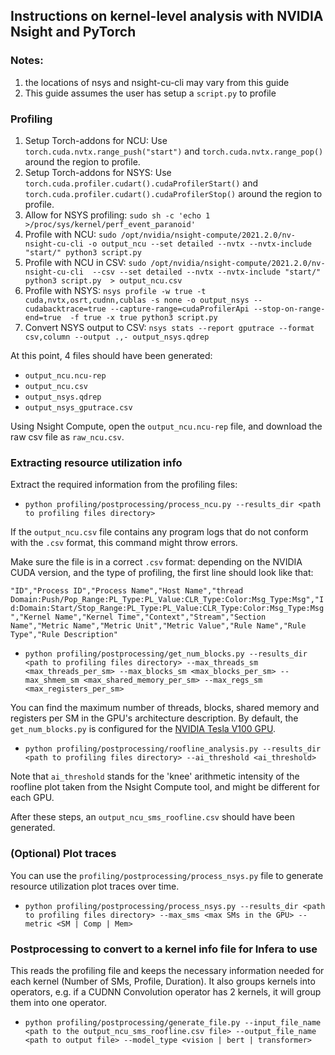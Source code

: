 ## Instructions on kernel-level analysis with NVIDIA Nsight and PyTorch

### Notes:
1. the locations of nsys and nsight-cu-cli may vary from this guide
2. This guide assumes the user has setup a `script.py` to profile

### Profiling
1. Setup Torch-addons for NCU: Use `torch.cuda.nvtx.range_push("start")`  and `torch.cuda.nvtx.range_pop()` around the region to profile.
2. Setup Torch-addons for NSYS: Use `torch.cuda.profiler.cudart().cudaProfilerStart()`  and `torch.cuda.profiler.cudart().cudaProfilerStop()` around the region to profile.
3. Allow for NSYS profiling: `sudo sh -c 'echo 1 >/proc/sys/kernel/perf_event_paranoid'`
4. Profile with NCU: `sudo /opt/nvidia/nsight-compute/2021.2.0/nv-nsight-cu-cli -o output_ncu --set detailed --nvtx --nvtx-include "start/" python3 script.py`
5. Profile with NCU in CSV: `sudo /opt/nvidia/nsight-compute/2021.2.0/nv-nsight-cu-cli  --csv --set detailed --nvtx --nvtx-include "start/" python3 script.py  > output_ncu.csv`
6. Profile with NSYS: `nsys profile -w true -t cuda,nvtx,osrt,cudnn,cublas -s none -o output_nsys --cudabacktrace=true --capture-range=cudaProfilerApi --stop-on-range-end=true  -f true -x true python3 script.py`
7. Convert NSYS output to CSV: `nsys stats --report gputrace --format csv,column --output .,- output_nsys.qdrep`

At this point, 4 files should have been generated:
* `output_ncu.ncu-rep`
* `output_ncu.csv`
* `output_nsys.qdrep`
* `output_nsys_gputrace.csv`

Using Nsight Compute, open the `output_ncu.ncu-rep` file, and download the raw csv file as `raw_ncu.csv`.


### Extracting resource utilization info
Extract the required information from the profiling files:
* `python profiling/postprocessing/process_ncu.py --results_dir <path to profiling files directory>`

If the `output_ncu.csv` file contains any program logs that do not conform with the `.csv` format, this command might throw errors.

Make sure the file is in a correct `.csv` format: depending on the NVIDIA CUDA version, and the type of profiling, the first line should look like that:

`"ID","Process ID","Process Name","Host Name","thread Domain:Push/Pop_Range:PL_Type:PL_Value:CLR_Type:Color:Msg_Type:Msg","Id:Domain:Start/Stop_Range:PL_Type:PL_Value:CLR_Type:Color:Msg_Type:Msg","Kernel Name","Kernel Time","Context","Stream","Section Name","Metric Name","Metric Unit","Metric Value","Rule Name","Rule Type","Rule Description"`


* `python profiling/postprocessing/get_num_blocks.py --results_dir <path to profiling files directory> --max_threads_sm <max_threads_per_sm> --max_blocks_sm <max_blocks_per_sm> --max_shmem_sm <max_shared_memory_per_sm> --max_regs_sm <max_registers_per_sm>`

You can find the maximum number of threads, blocks, shared memory and registers per SM in the GPU's architecture description.
By default, the `get_num_blocks.py` is configured for the [NVIDIA Tesla V100 GPU](https://images.nvidia.com/content/volta-architecture/pdf/volta-architecture-whitepaper.pdf).

* `python profiling/postprocessing/roofline_analysis.py --results_dir <path to profiling files directory> --ai_threshold <ai_threshold>`

Note that `ai_threshold` stands for the 'knee' arithmetic intensity of the roofline plot taken from the Nsight Compute tool, and might be different for each GPU.

After these steps, an `output_ncu_sms_roofline.csv` should have been generated.

### (Optional) Plot traces
You can use the  `profiling/postprocessing/process_nsys.py` file to generate resource utilization plot traces over time.
* `python profiling/postprocessing/process_nsys.py --results_dir <path to profiling files directory> --max_sms <max SMs in the GPU> --metric <SM | Comp | Mem>`

### Postprocessing to convert to a kernel info file for Infera to use
This reads the profiling file and keeps the necessary information needed for each kernel (Number of SMs, Profile, Duration).
It also groups kernels into operators, e.g. if a CUDNN Convolution operator has 2 kernels, it will group them into one operator.
* `python profiling/postprocessing/generate_file.py --input_file_name <path to the output_ncu_sms_roofline.csv file> --output_file_name <path to output file> --model_type <vision | bert | transformer>`
